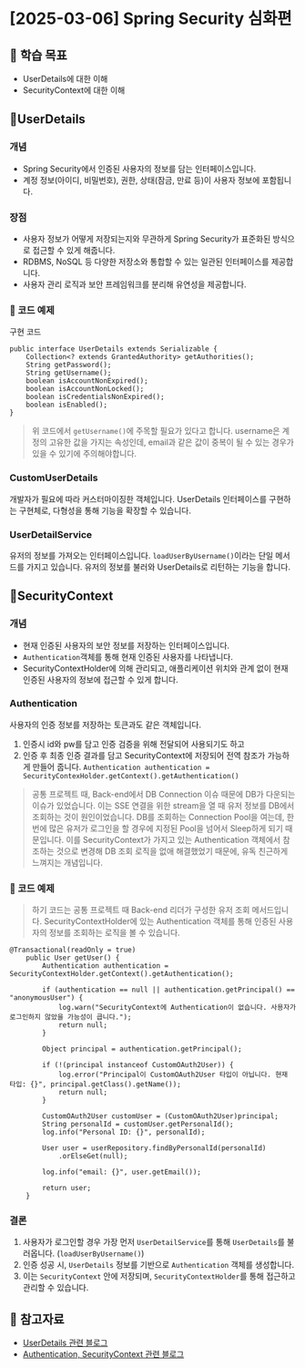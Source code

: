 # [2025-03-06] Spring Security 심화편

## 🎯 학습 목표

- UserDetails에 대한 이해
- SecurityContext에 대한 이해

## 📌UserDetails

### 개념

- Spring Security에서 인증된 사용자의 정보를 담는 인터페이스입니다.
- 계정 정보(아이디, 비밀번호), 권한, 상태(잠금, 만료 등)이 사용자 정보에 포함됩니다.

### 장점

- 사용자 정보가 어떻게 저장되는지와 무관하게 Spring Security가 표준화된 방식으로 접근할 수 있게 해줍니다.
- RDBMS, NoSQL 등 다양한 저장소와 통합할 수 있는 일관된 인터페이스를 제공합니다.
- 사용자 관리 로직과 보안 프레임워크를 분리해 유연성을 제공합니다.

### 🔹 코드 예제

구현 코드

```
public interface UserDetails extends Serializable {
    Collection<? extends GrantedAuthority> getAuthorities();
    String getPassword();
    String getUsername();
    boolean isAccountNonExpired();
    boolean isAccountNonLocked();
    boolean isCredentialsNonExpired();
    boolean isEnabled();
}
```

> 위 코드에서 `getUsername()`에 주목할 필요가 있다고 합니다. username은 계정의 고유한 값을 가지는 속성인데, email과 같은 값이 중복이 될 수 있는 경우가 있을 수 있기에 주의해야합니다.

### CustomUserDetails

개발자가 필요에 따라 커스터마이징한 객체입니다. UserDetails 인터페이스를 구현하는 구현체로, 다형성을 통해 기능을 확장할 수 있습니다.

### UserDetailService

유저의 정보를 가져오는 인터페이스입니다.
`loadUserByUsername()`이라는 단일 메서드를 가지고 있습니다.
유저의 정보를 불러와 UserDetails로 리턴하는 기능을 합니다.

## 📌SecurityContext

### 개념

- 현재 인증된 사용자의 보안 정보를 저장하는 인터페이스입니다.
- `Authentication`객체를 통해 현재 인증된 사용자를 나타냅니다.
- SecurityContextHolder에 의해 관리되고, 애플리케이션 위치와 관계 없이 현재 인증된 사용자의 정보에 접근할 수 있게 합니다.

### Authentication

사용자의 인증 정보를 저장하는 토큰과도 같은 객체입니다.

1. 인증시 id와 pw를 담고 인증 검증을 위해 전달되어 사용되기도 하고
2. 인증 후 최종 인증 결과를 담고 SecurityContext에 저장되어 전역 참조가 가능하게 만들어 줍니다.
   `Authentication authentication = SecurityContexHolder.getContext().getAuthentication()`

> 공통 프로젝트 때, Back-end에서 DB Connection 이슈 때문에 DB가 다운되는 이슈가 있었습니다.
> 이는 SSE 연결을 위한 stream을 열 때 유저 정보를 DB에서 조회하는 것이 원인이었습니다. DB를 조회하는 Connection Pool을 여는데, 한 번에 많은 유저가 로그인을 할 경우에 지정된 Pool을 넘어서 Sleep하게 되기 때문입니다.
> 이를 SecurityContext가 가지고 있는 Authentication 객체에서 참조하는 것으로 변경해 DB 조회 로직을 없애 해결했었기 때문에, 유독 친근하게 느껴지는 개념입니다.

### 🔹 코드 예제

> 하기 코드는 공통 프로젝트 때 Back-end 리더가 구성한 유저 조회 메서드입니다. SecurityContextHolder에 있는 Authentication 객체를 통해 인증된 사용자의 정보를 조회하는 로직을 볼 수 있습니다.

```
@Transactional(readOnly = true)
	public User getUser() {
		Authentication authentication = SecurityContextHolder.getContext().getAuthentication();

		if (authentication == null || authentication.getPrincipal() == "anonymousUser") {
			log.warn("SecurityContext에 Authentication이 없습니다. 사용자가 로그인하지 않았을 가능성이 큽니다.");
			return null;
		}

		Object principal = authentication.getPrincipal();

		if (!(principal instanceof CustomOAuth2User)) {
			log.error("Principal이 CustomOAuth2User 타입이 아닙니다. 현재 타입: {}", principal.getClass().getName());
			return null;
		}

		CustomOAuth2User customUser = (CustomOAuth2User)principal;
		String personalId = customUser.getPersonalId();
		log.info("Personal ID: {}", personalId);

		User user = userRepository.findByPersonalId(personalId)
			.orElseGet(null);

		log.info("email: {}", user.getEmail());

		return user;
	}
```

### 결론

1. 사용자가 로그인할 경우 가장 먼저 `UserDetailService`를 통해 `UserDetails`를 불러옵니다. (`loadUserByUsername()`)
2. 인증 성공 시, `UserDetails` 정보를 기반으로 `Authentication` 객체를 생성합니다.
3. 이는 `SecurityContext` 안에 저장되며, `SecurityContextHolder`를 통해 접근하고 관리할 수 있습니다.

## 🔗 참고자료

- [UserDetails 관련 블로그](https://programmer93.tistory.com/68)
- [Authentication, SecurityContext 관련 블로그](https://velog.io/@gmtmoney2357/%EC%8A%A4%ED%94%84%EB%A7%81-%EC%8B%9C%ED%81%90%EB%A6%AC%ED%8B%B0-Authentication-SecurityContext)
